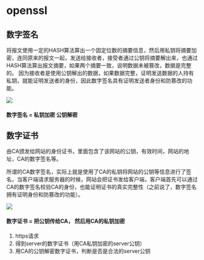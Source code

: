 # openssl

## 数字签名

将报文使用一定的HASH算法算出一个固定位数的摘要信息，然后用私钥将摘要加密，连同原来的报文一起，发送给接收者，接受者通过公钥将摘要解出来，也通过HASH算法算出报文摘要，如果两个摘要一致，说明数据未被篡改，数据是完整的。
因为接收者是使用公钥解出的数据，如果数据完整，证明发送数据的人持有私钥，就能证明发送者的身份，因此数字签名具有证明发送者身份和防篡改的功能。

![](E:\github\note\images\openssl\1.png)



#### 数字签名 = 私钥加密 公钥解密



## 数字证书

由CA颁发给网站的身份证书，里面包含了该网站的公钥，有效时间，网站的地址，CA的数字签名等。

所谓的CA数字签名，实际上就是使用了CA的私钥将网站的公钥等信息进行了签名，当客户端请求服务器的时候，网站会把证书发给客户端，客户端首先可以通过CA的数字签名校验CA的身份，也能证明证书的真实完整性（之前说了，数字签名拥有证明身份和防篡改的功能）。

![](E:\github\note\images\openssl\2.png)



####  数字证书 = 把公钥传给CA， 然后用CA的私钥加密



1. https请求
2. 得到server的数字证书（用CA私钥加密的server公钥）
3. 用CA的公钥解密数字证书，判断是否是合法的server公钥





